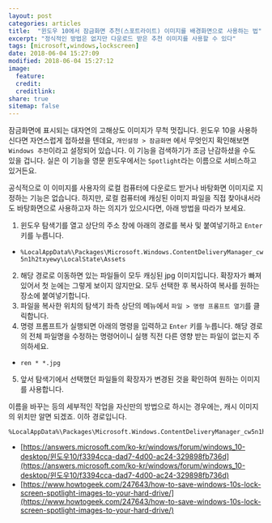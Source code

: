 ```yaml
---
layout: post
categories: articles
title:  "윈도우 10에서 잠금화면 추천(스포트라이트) 이미지를 배경화면으로 사용하는 법"
excerpt: "정식적인 방법은 없지만 다운로드 받은 추천 이미지를 사용할 수 있다"
tags: [microsoft,windows,lockscreen]
date: 2018-06-04 15:27:09
modified: 2018-06-04 15:27:12
image: 
  feature:
  credit:
  creditlink:
share: true
sitemap: false
---
```


잠금화면에 표시되는 대자연의 고해상도 이미지가 무척 멋집니다. 윈도우 10을 사용하신다면 자연스럽게 접하셨을 텐데요, `개인설정 > 잠금화면` 에서 무엇인지 확인해보면 `Windows 추천`이라고 설정되어 있습니다. 이 기능을 검색하기가 조금 난감하셨을 수도 있을 겁니다. 실은 이 기능을 영문 윈도우에서는 `Spotlight`라는 이름으로 서비스하고 있거든요.

공식적으로 이 이미지를 사용자의 로컬 컴퓨터에 다운로드 받거나 바탕화면 이미지로 지정하는 기능은 없습니다. 하지만, 로컬 컴퓨터에 캐싱된 이미지 파일을 직접 찾아내서라도 바탕화면으로 사용하고자 하는 의지가 있으시다면, 아래 방법을 따라가 보세요.

1. 윈도우 탐색기를 열고 상단의 주소 창에 아래의 경로를 복사 및 붙여넣기하고 `Enter` 키를 누릅니다.
  * `%LocalAppData%\Packages\Microsoft.Windows.ContentDeliveryManager_cw5n1h2txyewy\LocalState\Assets`
2. 해당 경로로 이동하면 있는 파일들이 모두 캐싱된 jpg 이미지입니다. 확장자가 빠져있어서 첫 눈에는 그렇게 보이지 않지만요. 모두 선택한 후 복사하여 복사를 원하는 장소에 붙여넣기합니다.
3. 파일을 복사한 위치의 탐색기 좌측 상단의 메뉴에서 `파일 > 명령 프롬프트 열기`를 클릭합니다.
4. 명령 프롬프트가 실행되면 아래의 명령을 입력하고 `Enter` 키를 누릅니다. 해당 경로의 전체 파일명을 수정하는 명령어이니 실행 직전 다른 영향 받는 파일이 없는지 주의하세요.
  * `ren * *.jpg`
5. 앞서 탐색기에서 선택했던 파일들의 확장자가 변경된 것을 확인하여 원하는 이미지를 사용합니다.

이름을 바꾸는 등의 세부적인 작업을 자신만의 방법으로 하시는 경우에는, 캐시 이미지의 위치만 알면 되겠죠. 이하 경로입니다.

```
%LocalAppData%\Packages\Microsoft.Windows.ContentDeliveryManager_cw5n1h2txyewy\LocalState\Assets
```

* [https://answers.microsoft.com/ko-kr/windows/forum/windows_10-desktop/윈도우10/f3394cca-dad7-4d00-ac24-329898fb736d](https://answers.microsoft.com/ko-kr/windows/forum/windows_10-desktop/윈도우10/f3394cca-dad7-4d00-ac24-329898fb736d)
* [https://www.howtogeek.com/247643/how-to-save-windows-10s-lock-screen-spotlight-images-to-your-hard-drive/](https://www.howtogeek.com/247643/how-to-save-windows-10s-lock-screen-spotlight-images-to-your-hard-drive/)
